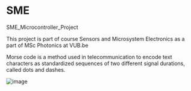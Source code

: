 # SME
SME_Microcontroller_Project

This project is part of course Sensors and Microsystem Electronics as a part of MSc Photonics at VUB.be

Morse code is a method used in telecommunication to encode text characters as standardized sequences of two different signal durations, called dots and dashes.

![image](https://user-images.githubusercontent.com/35195808/167315993-5b3fcf9d-7062-4f17-8e4f-20a8be6f54a6.png)
